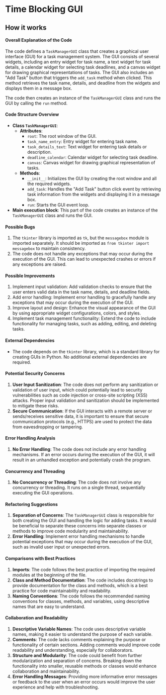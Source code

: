 # Time Blocking GUI

## How it works
#### Overall Explanation of the Code
The code defines a `TaskManagerGUI` class that creates a graphical user interface (GUI) for a task management system. The GUI consists of several widgets, including an entry widget for task name, a text widget for task details, a calendar widget for selecting task deadlines, and a canvas widget for drawing graphical representations of tasks. The GUI also includes an "Add Task" button that triggers the `add_task` method when clicked. This method retrieves the task name, details, and deadline from the widgets and displays them in a message box.

The code then creates an instance of the `TaskManagerGUI` class and runs the GUI by calling the `run` method.

#### Code Structure Overview
- **Class `TaskManagerGUI`**:
  - **Attributes**:
    - `root`: The root window of the GUI.
    - `task_name_entry`: Entry widget for entering task name.
    - `task_details_text`: Text widget for entering task details or description.
    - `deadline_calendar`: Calendar widget for selecting task deadline.
    - `canvas`: Canvas widget for drawing graphical representation of tasks.
  - **Methods**:
    - `__init__`: Initializes the GUI by creating the root window and all the required widgets.
    - `add_task`: Handles the "Add Task" button click event by retrieving task information from the widgets and displaying it in a message box.
    - `run`: Starts the GUI event loop.
- **Main execution block**: This part of the code creates an instance of the `TaskManagerGUI` class and runs the GUI.

#### Possible Bugs
1. The `tkinter` library is imported as `tk`, but the `messagebox` module is imported separately. It should be imported as `from tkinter import messagebox` to maintain consistency.
2. The code does not handle any exceptions that may occur during the execution of the GUI. This can lead to unexpected crashes or errors if any exceptions are raised.

#### Possible Improvements
1. Implement input validation: Add validation checks to ensure that the user enters valid data in the task name, details, and deadline fields.
2. Add error handling: Implement error handling to gracefully handle any exceptions that may occur during the execution of the GUI.
3. Improve layout and design: Enhance the visual appearance of the GUI by using appropriate widget configurations, colors, and styles.
4. Implement task management functionality: Extend the code to include functionality for managing tasks, such as adding, editing, and deleting tasks.

#### External Dependencies
- The code depends on the `tkinter` library, which is a standard library for creating GUIs in Python. No additional external dependencies are required.

#### Potential Security Concerns
1. **User Input Sanitization**: The code does not perform any sanitization or validation of user input, which could potentially lead to security vulnerabilities such as code injection or cross-site scripting (XSS) attacks. Proper input validation and sanitization should be implemented to mitigate these risks.
2. **Secure Communication**: If the GUI interacts with a remote server or sends/receives sensitive data, it is important to ensure that secure communication protocols (e.g., HTTPS) are used to protect the data from eavesdropping or tampering.
#### Error Handling Analysis
1. **No Error Handling**: The code does not include any error handling mechanisms. If an error occurs during the execution of the GUI, it will result in an unhandled exception and potentially crash the program.

#### Concurrency and Threading
1. **No Concurrency or Threading**: The code does not involve any concurrency or threading. It runs on a single thread, sequentially executing the GUI operations.

#### Refactoring Suggestions
1. **Separation of Concerns**: The `TaskManagerGUI` class is responsible for both creating the GUI and handling the logic for adding tasks. It would be beneficial to separate these concerns into separate classes or methods to improve code modularity and maintainability.
2. **Error Handling**: Implement error handling mechanisms to handle potential exceptions that may occur during the execution of the GUI, such as invalid user input or unexpected errors.

#### Comparisons with Best Practices
1. **Imports**: The code follows the best practice of importing the required modules at the beginning of the file.
2. **Class and Method Documentation**: The code includes docstrings to provide documentation for the class and methods, which is a best practice for code maintainability and readability.
3. **Naming Conventions**: The code follows the recommended naming conventions for classes, methods, and variables, using descriptive names that are easy to understand.

#### Collaboration and Readability
1. **Descriptive Variable Names**: The code uses descriptive variable names, making it easier to understand the purpose of each variable.
2. **Comments**: The code lacks comments explaining the purpose or functionality of certain sections. Adding comments would improve code readability and understanding, especially for collaborators.
3. **Structure and Modularity**: The code could benefit from further modularization and separation of concerns. Breaking down the functionality into smaller, reusable methods or classes would enhance collaboration and maintainability.
4. **Error Handling Messages**: Providing more informative error messages or feedback to the user when an error occurs would improve the user experience and help with troubleshooting.
